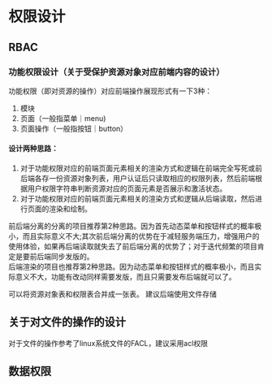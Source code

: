 # 权限设计

## RBAC

### 功能权限设计（关于受保护资源对象对应前端内容的设计）
功能权限（即对资源的操作）对应前端操作展现形式有一下3种：
1. 模块
2. 页面（一般指菜单｜menu)
3. 页面操作（一般指按钮｜button）

#### 设计两种思路：

1. 对于功能权限对应的前端页面元素相关的渲染方式和逻辑在前端完全写死或前后端各存一份资源对象列表，用户认证后只读取相应的权限列表，然后前端根据用户权限字符串判断资源对应的页面元素是否展示和激活状态。
2. 对于功能权限对应的前端页面元素相关的渲染方式和逻辑从后端读取，然后进行页面的渲染和绘制。

前后端分离的分离的项目推荐第2种思路。因为首先动态菜单和按钮样式的概率极小，而且实际意义不大;其次前后端分离的优势在于减轻服务端压力，增强用户的使用体验，如果再后端读取就失去了前后端分离的优势了；对于迭代频繁的项目肯定是要前后端同步发版的。   
后端渲染的项目也推荐第2种思路。因为动态菜单和按钮样式的概率极小，而且实际意义不大，功能有改动同样需要发版，而且只需要发布后端就可以了。

可以将资源对象表和权限表合并成一张表。
建议后端使用文件存储

## 关于对文件的操作的设计

对于文件的操作参考了linux系统文件的FACL，建议采用acl权限

## 数据权限
